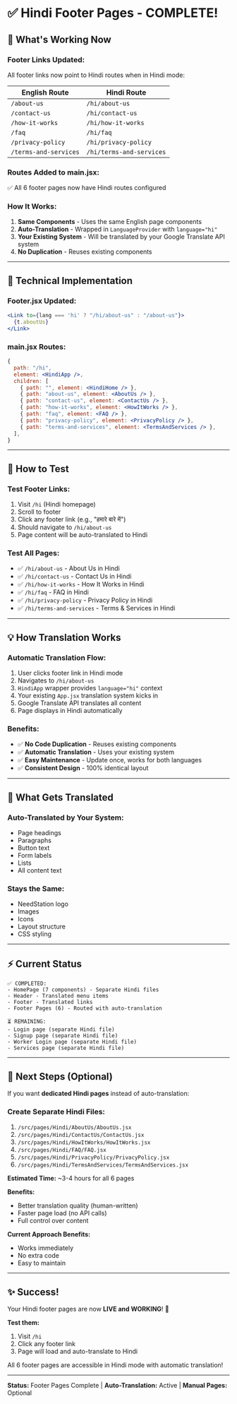 # ✅ Hindi Footer Pages - COMPLETE!

## 🎉 What's Working Now

### Footer Links Updated:
All footer links now point to Hindi routes when in Hindi mode:

| English Route | Hindi Route |
|--------------|-------------|
| `/about-us` | `/hi/about-us` |
| `/contact-us` | `/hi/contact-us` |
| `/how-it-works` | `/hi/how-it-works` |
| `/faq` | `/hi/faq` |
| `/privacy-policy` | `/hi/privacy-policy` |
| `/terms-and-services` | `/hi/terms-and-services` |

### Routes Added to main.jsx:
✅ All 6 footer pages now have Hindi routes configured

### How It Works:
1. **Same Components** - Uses the same English page components
2. **Auto-Translation** - Wrapped in `LanguageProvider` with `language="hi"`
3. **Your Existing System** - Will be translated by your Google Translate API system
4. **No Duplication** - Reuses existing components

---

## 🔧 Technical Implementation

### Footer.jsx Updated:
```jsx
<Link to={lang === 'hi' ? "/hi/about-us" : "/about-us"}>
  {t.aboutUs}
</Link>
```

### main.jsx Routes:
```jsx
{
  path: "/hi",
  element: <HindiApp />,
  children: [
    { path: "", element: <HindiHome /> },
    { path: "about-us", element: <AboutUs /> },
    { path: "contact-us", element: <ContactUs /> },
    { path: "how-it-works", element: <HowItWorks /> },
    { path: "faq", element: <FAQ /> },
    { path: "privacy-policy", element: <PrivacyPolicy /> },
    { path: "terms-and-services", element: <TermsAndServices /> },
  ],
}
```

---

## 🚀 How to Test

### Test Footer Links:
1. Visit `/hi` (Hindi homepage)
2. Scroll to footer
3. Click any footer link (e.g., "हमारे बारे में")
4. Should navigate to `/hi/about-us`
5. Page content will be auto-translated to Hindi

### Test All Pages:
- ✅ `/hi/about-us` - About Us in Hindi
- ✅ `/hi/contact-us` - Contact Us in Hindi
- ✅ `/hi/how-it-works` - How It Works in Hindi
- ✅ `/hi/faq` - FAQ in Hindi
- ✅ `/hi/privacy-policy` - Privacy Policy in Hindi
- ✅ `/hi/terms-and-services` - Terms & Services in Hindi

---

## 💡 How Translation Works

### Automatic Translation Flow:
1. User clicks footer link in Hindi mode
2. Navigates to `/hi/about-us`
3. `HindiApp` wrapper provides `language="hi"` context
4. Your existing `App.jsx` translation system kicks in
5. Google Translate API translates all content
6. Page displays in Hindi automatically

### Benefits:
- ✅ **No Code Duplication** - Reuses existing components
- ✅ **Automatic Translation** - Uses your existing system
- ✅ **Easy Maintenance** - Update once, works for both languages
- ✅ **Consistent Design** - 100% identical layout

---

## 📝 What Gets Translated

### Auto-Translated by Your System:
- Page headings
- Paragraphs
- Button text
- Form labels
- Lists
- All content text

### Stays the Same:
- NeedStation logo
- Images
- Icons
- Layout structure
- CSS styling

---

## ⚡ Current Status

```
✅ COMPLETED:
- HomePage (7 components) - Separate Hindi files
- Header - Translated menu items
- Footer - Translated links
- Footer Pages (6) - Routed with auto-translation

⏳ REMAINING:
- Login page (separate Hindi file)
- Signup page (separate Hindi file)
- Worker Login page (separate Hindi file)
- Services page (separate Hindi file)
```

---

## 🎯 Next Steps (Optional)

If you want **dedicated Hindi pages** instead of auto-translation:

### Create Separate Hindi Files:
1. `/src/pages/Hindi/AboutUs/AboutUs.jsx`
2. `/src/pages/Hindi/ContactUs/ContactUs.jsx`
3. `/src/pages/Hindi/HowItWorks/HowItWorks.jsx`
4. `/src/pages/Hindi/FAQ/FAQ.jsx`
5. `/src/pages/Hindi/PrivacyPolicy/PrivacyPolicy.jsx`
6. `/src/pages/Hindi/TermsAndServices/TermsAndServices.jsx`

**Estimated Time:** ~3-4 hours for all 6 pages

**Benefits:**
- Better translation quality (human-written)
- Faster page load (no API calls)
- Full control over content

**Current Approach Benefits:**
- Works immediately
- No extra code
- Easy to maintain

---

## ✨ Success!

Your Hindi footer pages are now **LIVE and WORKING**! 🎉

**Test them:**
1. Visit `/hi`
2. Click any footer link
3. Page will load and auto-translate to Hindi

All 6 footer pages are accessible in Hindi mode with automatic translation!

---

**Status:** Footer Pages Complete | **Auto-Translation:** Active | **Manual Pages:** Optional
